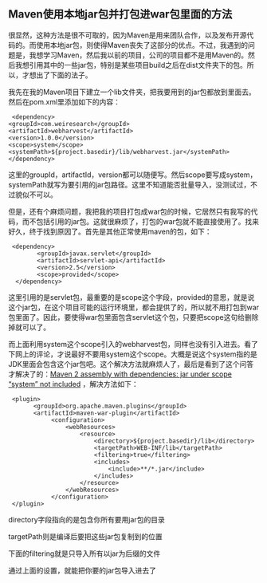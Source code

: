 ## Maven使用本地jar包并打包进war包里面的方法

很显然，这种方法是很不可取的，因为Maven是用来团队合作，以及发布开源代码的。而使用本地jar包，则使得Maven丧失了这部分的优点。不过，我遇到的问题是，我想学习Maven，然后我以前的项目，公司的项目都不是用Maven的。然后我想引用其中的一些jar包，特别是某些项目build之后在dist文件夹下的包。所以，才想出了下面的法子。

我先在我的Maven项目下建立一个lib文件夹，把我要用到的jar包都放到里面去。然后在pom.xml里添加如下的内容：

     <dependency>
    <groupId>com.weiresearch</groupId>
    <artifactId>webharvest</artifactId>
    <version>1.0.0</version>
    <scope>system</scope>
    <systemPath>${project.basedir}/lib/webharvest.jar</systemPath>
    </dependency>

这里的groupId，artifactId，version都可以随便写。然后scope要写成system，systemPath就写为要引用的jar包路径。这里不知道能否批量导入，没测试过，不过貌似不可以。

但是，还有个麻烦问题，我把我的项目打包成war包的时候，它居然只有我写的代码，而不包括引用的jar包。这就很麻烦了，打包的war包就不能直接使用了。找来好久，终于找到原因了。首先是其他正常使用maven的包，如下：
    
     <dependency>
            <groupId>javax.servlet</groupId>
            <artifactId>servlet-api</artifactId>
            <version>2.5</version>
            <scope>provided</scope>
      </dependency>
这里引用的是servlet包，最重要的是scope这个字段，provided的意思，就是说这个jar包，在这个项目可能的运行环境里，都会提供了的，所以就不用打包到war包里面了。因此，要使得war包里面包含servlet这个包，只要把scope这句给删除掉就可以了。

而上面利用system这个scope引入的webharvest包，同样也没有引入进去。看了下网上的评论，才说最好不要用system这个scope。大概是说这个system指的是JDK里面会包含这个jar包吧。这个解决方法就麻烦人了，最后是看到了这个问答才解决了的：[Maven 2 assembly with dependencies: jar under scope “system” not included](http://stackoverflow.com/questions/2065928/maven-2-assembly-with-dependencies-jar-under-scope-system-not-included) ，解决方法如下：

     <plugin>
           <groupId>org.apache.maven.plugins</groupId>
           <artifactId>maven-war-plugin</artifactId>
                <configuration>
                    <webResources>
                        <resource>
                            <directory>${project.basedir}/lib</directory>
                            <targetPath>WEB-INF/lib</targetPath>
                            <filtering>true</filtering>
                            <includes>
                                <include>**/*.jar</include>
                            </includes>
                        </resource>
                    </webResources>
                </configuration>
     </plugin>

directory字段指向的是包含你所有要用jar包的目录
 
targetPath则是编译后要把这些jar包复制到的位置

下面的filtering就是只导入所有以jar为后缀的文件

通过上面的设置，就能把你要的jar包导入进去了